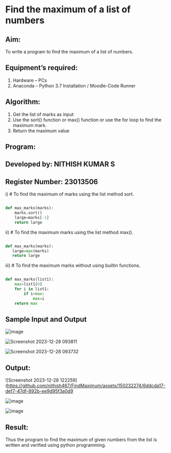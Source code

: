 # Find the maximum of a list of numbers
## Aim:
To write a program to find the maximum of a list of numbers.
## Equipment’s required:
1.	Hardware – PCs
2.	Anaconda – Python 3.7 Installation / Moodle-Code Runner
## Algorithm:
1.	Get the list of marks as input
2.	Use the sort() function or max() function or use the for loop to find the maximum mark.
3.	Return the maximum value
## Program:
## Developed by: NITHISH KUMAR S
## Register Number: 23013506

i)	# To find the maximum of marks using the list method sort.
```Python

def max_marks(marks):
    marks.sort()
    large=marks[-1]
    return large

```

ii)	# To find the maximum marks using the list method max().
```Python

def max_marks(marks):
   large=max(marks)
   return large

```

iii) # To find the maximum marks without using builtin functions.
```Python

def max_marks(list1):
    max=list1[0]
    for i in list1:
        if i>max:
            max=i
    return max

```
## Sample Input and Output

![image](https://github.com/nithish467/FindMaximum/assets/150232274/49553336-2740-4f23-8e8f-ad91771d46c3)


![Screenshot 2023-12-28 093811](https://github.com/nithish467/FindMaximum/assets/150232274/7956e4a1-3069-416c-992e-e01fcafb487a)


![Screenshot 2023-12-28 093732](https://github.com/nithish467/FindMaximum/assets/150232274/792ff3ac-8f31-46aa-a4f2-6d67a1d4d754)



## Output:

![Screenshot 2023-12-28 122259](https://github.com/nithish467/FindMaximum/assets/150232274/6ddcda17-def7-47df-892b-ee9d95f3a0d9


![image](https://github.com/nithish467/FindMaximum/assets/150232274/4d3171e1-2792-4d46-a76c-794592fa6ddf)


![image](https://github.com/nithish467/FindMaximum/assets/150232274/c66c6be6-dc39-4269-8793-4dab678fcc1a)






## Result:
Thus the program to find the maximum of given numbers from the list is written and verified using python programming.
